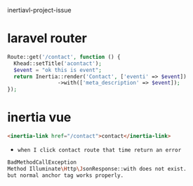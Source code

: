 inertiavl-project-issue

# laravel router

```php
Route::get('/contact', function () {
  Khead::setTitle('acontact');
  $event = "ok this is event";
  return Inertia::render('Contact', ['eventi' => $event])
                ->with(['meta_description' => $event]);
});
```

# inertia vue

```html
<inertia-link href="/contact">contact</inertia-link>
```

* `when I click contact route that time return an error`

```bash
BadMethodCallException
Method Illuminate\Http\JsonResponse::with does not exist.
but normal anchor tag works properly.
```
